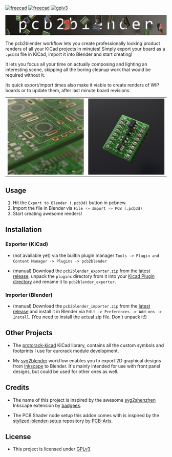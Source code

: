 [![freecad](https://img.shields.io/badge/blender-3.1.0-orange)](https://www.gnu.org/licenses/gpl-3.0.txt)
[![freecad](https://img.shields.io/badge/kicad-6.0.5-blue)](https://www.gnu.org/licenses/gpl-3.0.txt)
[![gplv3](https://img.shields.io/badge/license-GPLv3-lightgrey)](https://www.gnu.org/licenses/gpl-3.0.txt)

<img src="images/header.jpg"/>

The pcb2blender workflow lets you create professionally looking product renders of all your
KiCad projects in minutes! Simply export your board as a `.pcb3d` file in KiCad, import it into
Blender and start creating!

It lets you focus all your time on actually composing and lighting an interesting scene,
skipping all the boring cleanup work that would be required without it.

Its quick export/import times also make it viable to create renders of WIP boards or to update
them, after last minute board revisions.

<table><tr>
     <td><img src="images/pcb_material.jpg"/></td>
     <td><img src="images/breakout.jpg"/></td>
</tr></table>

## Usage

1. Hit the `Export to Blender (.pcb3d)` button in pcbnew.
2. Import the file in Blender via `File -> Import -> PCB (.pcb3d)`
3. Start creating awesome renders!

## Installation

### Exporter (KiCad)

- (not available yet) via the builtin plugin manager
  `Tools -> Plugin and Content Manager -> Plugins -> pcb2blender`

- (manual) Download the `pcb2blender_exporter.zip` from the
  [latest release](https://github.com/30350n/free2ki/releases/latest),
  unpack the `plugins` directory from it into your
  [Kicad Plugin directory](https://dev-docs.kicad.org/en/python/pcbnew/) and rename it to
  `pcb2blender_exporter`.

### Importer (Blender)

- (manual) Download the `pcb2blender_importer.zip` from the
  [latest release](https://github.com/30350n/free2ki/releases/latest)
  and install it in Blender via `Edit -> Preferences -> Add-ons -> Install`.
  (You need to install the actual zip file. Don't unpack it!)

## Other Projects

- The [protorack-kicad](https://github.com/30350n/protorack-kicad) KiCad library, contains
  all the custom symbols and footprints I use for eurorack module development.

- My [svg2blender](https://github.com/30350n/svg2blender) workflow enables you to export
  2D graphical designs from [Inkscape](https://inkscape.org/) to Blender. It's mainly intended
  for use with front panel designs, but could be used for other ones as well.

## Credits

- The name of this project is inspired by the awesome
  [svg2shenzhen](https://github.com/badgeek/svg2shenzhen) Inkscape extension by
  [badgeek](https://github.com/badgeek).

- The PCB Shader node setup this addon comes with is inspired by the
  [stylized-blender-setup](https://github.com/PCB-Arts/stylized-blender-setup)
  repository by [PCB-Arts](https://www.pcb-arts.com).

## License

- This project is licensed under
  [GPLv3](https://github.com/30350n/free2ki/blob/master/LICENSE).

